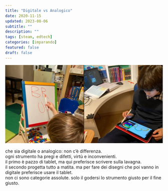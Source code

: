 ```yaml
---
title: "Digitale vs Analogico"
date: 2020-11-15
updated: 2023-08-06
subtitle: ""
description: ""
tags: [steam, edtech]
categories: [imparando]
featured: false
draft: false
---
```

![](../../../assets/img/post/2020/digitale_analogico_featured.jpg)

che sia digitale o analogico: non c’è differenza.  
ogni strumento ha pregi e difetti, virtù e inconvenienti.  
il primo è pazzo di tablet, ma qui preferisce scrivere sulla lavagna.  
il secondo progetta tutto a matita. ma per fare dei disegni che poi vanno in digitale preferisce usare il tablet.  
non ci sono categorie assolute. solo il godersi lo strumento giusto per il fine giusto.
